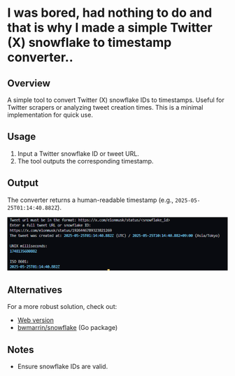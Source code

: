 # I was bored, had nothing to do and that is why I made a simple Twitter (X) snowflake to timestamp converter..

## Overview
A simple tool to convert Twitter (X) snowflake IDs to timestamps. Useful for Twitter scrapers or analyzing tweet creation times. This is a minimal implementation for quick use.

## Usage
1. Input a Twitter snowflake ID or tweet URL.
2. The tool outputs the corresponding timestamp.

## Output
The converter returns a human-readable timestamp (e.g., `2025-05-25T01:14:40.882Z`).

![Snowflake converter output](image.png)

## Alternatives
For a more robust solution, check out:
- [Web version](https://web.usamyon.moe/twi-snow-stamp/)
- [bwmarrin/snowflake](https://github.com/bwmarrin/snowflake) (Go package)


## Notes
- Ensure snowflake IDs are valid.
